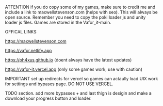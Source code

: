 ATTENTION if you do copy some of my games, make sure to credit me and include a link to maxwellstevenson.com (helps with seo). This will always be open source. Remember you need to copy the poki loader js and unity loader js files. Games are stored in the Vafor_it-main.

OFFICAL LINKS

https://maxwellstevenson.com

https://vafor.netlify.app

https://ph4xus.github.io (doent always have the latest updates)

https://vafor-it.vercel.app (only some games work, use with caution)

IMPORTANT set up redirects for vercel so games can actaully load
UIX work for settings and bypases page. DO NOT USE VERCEL.

TODO section.
add more bypasses +  and last thign is desigin and make a download your progress button and loader. 

